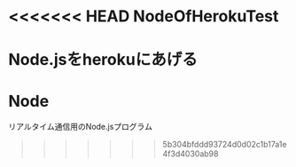 <<<<<<< HEAD
NodeOfHerokuTest
================

Node.jsをherokuにあげる
=======
Node
====

リアルタイム通信用のNode.jsプログラム
>>>>>>> 5b304bfddd93724d0d02c1b17a1e4f3d4030ab98
